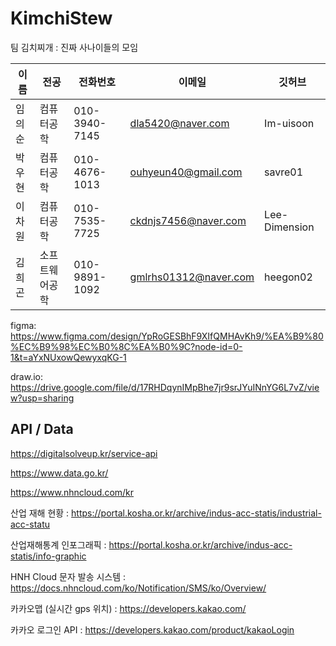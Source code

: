 # KimchiStew

팀 김치찌개 : 진짜 사나이들의 모임

| 이름 | 전공 | 전화번호 | 이메일 | 깃허브 |
| --- | --- | --- | --- | --- |
| 임의순 | 컴퓨터공학 | 010-3940-7145 | dla5420@naver.com | Im-uisoon |
| 박우현 | 컴퓨터공학 | 010-4676-1013 | ouhyeun40@gmail.com | savre01 |
| 이차원 | 컴퓨터공학 | 010-7535-7725 | ckdnjs7456@naver.com | Lee-Dimension |
| 김희곤 | 소프트웨어공학 | 010-9891-1092 | gmlrhs01312@naver.com | heegon02 |

figma:
https://www.figma.com/design/YpRoGESBhF9XIfQMHAvKh9/%EA%B9%80%EC%B9%98%EC%B0%8C%EA%B0%9C?node-id=0-1&t=aYxNUxowQewyxqKG-1

draw.io:
https://drive.google.com/file/d/17RHDqynIMpBhe7jr9srJYuINnYG6L7vZ/view?usp=sharing

## API / Data

 https://digitalsolveup.kr/service-api

https://www.data.go.kr/

https://www.nhncloud.com/kr

산업 재해 현황 : https://portal.kosha.or.kr/archive/indus-acc-statis/industrial-acc-statu

산업재해통계 인포그래픽 : https://portal.kosha.or.kr/archive/indus-acc-statis/info-graphic

HNH Cloud 문자 발송 시스템 : https://docs.nhncloud.com/ko/Notification/SMS/ko/Overview/

카카오맵 (실시간 gps 위치) : https://developers.kakao.com/

카카오 로그인 API : https://developers.kakao.com/product/kakaoLogin
